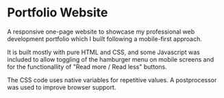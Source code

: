 # Portfolio Website

A responsive one-page website to showcase my professional web development portfolio which I built following a mobile-first approach. 

It is built mostly with pure HTML and CSS, and some Javascript was included to allow toggling of the hamburger menu on mobile screens and for the functionallity of "Read more / Read less" buttons. 

The CSS code uses native variables for repetitive values. A postprocessor was used to improve browser support.
